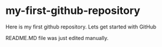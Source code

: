 # my-first-github-repository
Here is my first github repository.  Lets get started with GitHub

README.MD file was just edited manually.

